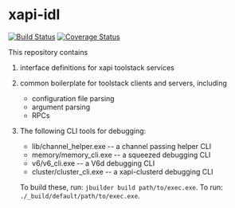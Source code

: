 # xapi-idl

[![Build Status](https://travis-ci.org/xapi-project/xcp-idl.svg?branch=master)](https://travis-ci.org/xapi-project/xcp-idl)
[![Coverage Status](https://coveralls.io/repos/github/xapi-project/xcp-idl/badge.svg)](https://coveralls.io/github/xapi-project/xcp-idl)

This repository contains

  1. interface definitions for xapi toolstack services
  2. common boilerplate for toolstack clients and servers, including
     * configuration file parsing
     * argument parsing
     * RPCs
  3. The following CLI tools for debugging:
     * lib/channel_helper.exe -- a channel passing helper CLI
     * memory/memory_cli.exe -- a squeezed debugging CLI
     * v6/v6_cli.exe -- a V6d debugging CLI
     * cluster/cluster_cli.exe -- a xapi-clusterd debugging CLI

      To build these, run: `jbuilder build path/to/exec.exe`.
      To run: `./_build/default/path/to/exec.exe`.
